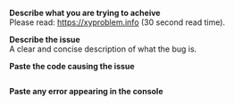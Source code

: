 **Describe what you are trying to acheive**  
Please read: https://xyproblem.info (30 second read time).

**Describe the issue**  
A clear and concise description of what the bug is.

**Paste the code causing the issue**
```gdscript

```

**Paste any error appearing in the console**
```godot console

```
